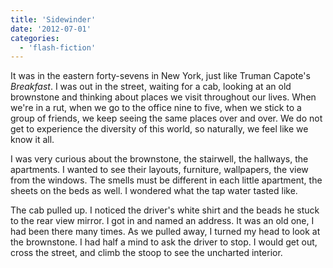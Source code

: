 ```yaml
---
title: 'Sidewinder'
date: '2012-07-01'
categories:
  - 'flash-fiction'
---
```


It was in the eastern forty-sevens in New York, just like Truman Capote's
_Breakfast_. I was out in the street, waiting for a cab, looking at an old
brownstone and thinking about places we visit throughout our lives. When we're
in a rut, when we go to the office nine to five, when we stick to a group of
friends, we keep seeing the same places over and over. We do not get
to experience the diversity of this world, so naturally, we feel like we know it
all.

<!-- truncate -->

I was very curious about the brownstone, the stairwell, the hallways, the
apartments. I wanted to see their layouts, furniture, wallpapers, the view from
the windows. The smells must be different in each little apartment, the sheets
on the beds as well. I wondered what the tap water tasted like.

The cab pulled up. I noticed the driver's white shirt and the beads he stuck to
the rear view mirror. I got in and named an address. It was an old one, I had
been there many times. As we pulled away, I turned my head to look at the
brownstone. I had half a mind to ask the driver to stop. I would get out, cross
the street, and climb the stoop to see the uncharted interior.
